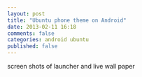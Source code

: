 ```yaml
---
layout: post
title: "Ubuntu phone theme on Android"
date: 2013-02-11 16:18
comments: false
categories: android ubuntu
published: false
---
```

screen shots of launcher and live wall paper

